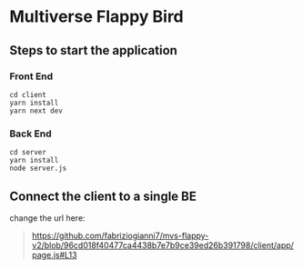 # Multiverse Flappy Bird 

## Steps to start the application

### Front End
```
cd client 
yarn install 
yarn next dev
```

### Back End

```
cd server 
yarn install 
node server.js
```


## Connect the client to a single BE
change the url here:
> https://github.com/fabriziogianni7/mvs-flappy-v2/blob/96cd018f40477ca4438b7e7b9ce39ed26b391798/client/app/page.js#L13

